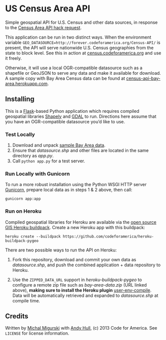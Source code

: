 US Census Area API
==================

Simple geospatial API for U.S. Census and other data sources, in response to the
[Census Area API hack request](https://github.com/codeforamerica/hack-requests/blob/master/census-area-API.md).

This application can be run in two distinct ways. When the environment variable `GEO_DATASOURCE=http://forever.codeforamerica.org/Census-API/` is present, the API will serve nationwide U.S. Census geographies from the state to block level. See this in action at [census.codeforamerica.org](http://census.codeforamerica.org) and use it freely.

Otherwise, it will use a local OGR-compatible datasource such as a shapefile or GeoJSON to serve any data and make it available for download. A sample copy with Bay Area Census data can be found at
[census-api-bay-area.herokuapp.com](http://census-api-bay-area.herokuapp.com).

Installing
----

This is a [Flask](http://flask.pocoo.org/)-based Python application which
requires compiled geospatial libraries [Shapely](http://toblerity.org/shapely/)
and [GDAL](http://trac.osgeo.org/gdal/) to run. Directions here assume that you have an OGR-compatible datasource you’d like to use.

### Test Locally

1. Download and unpack [sample Bay Area data](http://forever.codeforamerica.org.s3.amazonaws.com/Census-API/bay-area-data.zip).
2. Ensure that *datasource.shp* and other files are located in the same directory as *app.py*.
3. Call `python app.py` for a test server.

### Run Locally with Gunicorn

To run a more robust installation using the Python WSGI HTTP server
[Gunicorn](http://gunicorn.org/), prepare local data as in steps 1 & 2 above,
then call:

    gunicorn app:app

### Run on Heroku

Compiled geospatial libraries for Heroku are available via the
[open source GIS Heroku buildpack](https://github.com/codeforamerica/heroku-buildpack-pygeo). Create a new Heroku app with this buildpack:

    heroku create --buildpack https://github.com/codeforamerica/heroku-buildpack-pygeo

There are two possible ways to run the API on Heroku:

1. Fork this repository, download and commit your own data as *datasource.shp*,
and push the combined application + data repository to Heroku.

2. Use the `ZIPPED_DATA_URL` support in *heroku-buildpack-pygeo* to configure
a remote zip file such as *bay-area-data.zip* (URL linked above),
**making sure to install the Heroku plugin**
[user-env-compile](https://devcenter.heroku.com/articles/labs-user-env-compile).
Data will be automatically retrieved and expanded to *datasource.shp* at
compile time.

Credits
----

Written by [Michal Migurski](https://github.com/migurski) with
[Andy Hull](https://github.com/andyhull), (c) 2013 Code for America.
See `LICENSE` for license information.